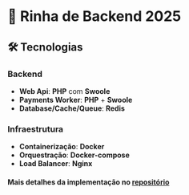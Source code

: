 
# 🚀 Rinha de Backend 2025

## 🛠️ Tecnologias

### Backend
- **Web Api**: **PHP** com **Swoole**
- **Payments Worker**: **PHP** + **Swoole**
- **Database/Cache/Queue**: **Redis**

### Infraestrutura
- **Containerização**: **Docker**
- **Orquestração**: **Docker-compose**
- **Load Balancer**: **Nginx**

#### Mais detalhes da implementação no [repositório](https://github.com/arthurisvi/rinha-backend-2025/tree/swoole-v2)
